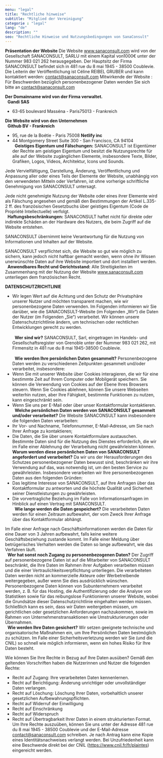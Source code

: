 ```yaml
---
menu: "legal"
title: "Rechtliche hinweise"
subtitle: "Mitglied der Vereinigung"
categorie : "legal"
lang: "de"
description: ""
seo: "Rechtliche Hinweise und Nutzungsbedingungen von SanaConsult"
---
```

**Präsentation der Website**
Die Website www.sanaconsult.com wird von der Gesellschaft SANACONSULT, SARLU mit einem Kapital von1000€ unter der Nummer 983 021 262 herausgegeben.
Der Hauptsitz der Firma SANACONSULT befindet sich in 481 rue du 8 mai 1945 - 38500 Coublevie.
Die Leiterin der Veröffentlichung ist Céline REIBEL GRUBER und kann kontaktiert werden: contact@sanaconsult.com
Mitwirkende der Website :
Für Beschwerden bezüglich personenbezogener Daten wenden Sie sich bitte an contact@sanaconsult.com

**Der Domainname wird von der Firma verwaltet.**
\
&nbsp;
**Gandi SAS**
- 63-65 boulevard Masséna - Paris75013 - Frankreich

**Die Website wird von den Unternehmen**
\
&nbsp;
**Github BV - Frankreich**
- 95, rue de la Boétie - Paris 75008 
**Netlify inc**
- 44 Montgomery Street Suite 300 - San Francisco, CA 94104
\
&nbsp;
**Geistiges Eigentum und Fälschungen:**
SANACONSULT ist Eigentümer der Rechte am geistigen Eigentum und besitzt die Nutzungsrechte für alle auf der Website zugänglichen Elemente, insbesondere Texte, Bilder, Grafiken, Logos, Videos, Architektur, Icons und Sounds.

Jede Vervielfältigung, Darstellung, Änderung, Veröffentlichung und Anpassung aller oder eines Teils der Elemente der Website, unabhängig von den verwendeten Mitteln oder Verfahren, ist ohne vorherige schriftliche Genehmigung von SANACONSULT untersagt.

Jede nicht genehmigte Nutzung der Website oder eines ihrer Elemente wird als Fälschung angesehen und gemäß den Bestimmungen der Artikel L.335-2 ff. des französischen Gesetzbuchs über geistiges Eigentum (Code de Propriété Intellectuelle) verfolgt.
\
&nbsp;
**Haftungsbeschränkungen:**
SANACONSULT haftet nicht für direkte oder indirekte Schäden an der Hardware des Nutzers, die beim Zugriff auf die Website entstehen.

SANACONSULT übernimmt keine Verantwortung für die Nutzung von Informationen und Inhalten auf der Website.

SANACONSULT verpflichtet sich, die Website so gut wie möglich zu sichern, kann jedoch nicht haftbar gemacht werden, wenn ohne ihr Wissen unerwünschte Daten auf ihre Website importiert und dort installiert werden.
\
&nbsp;
**Anwendbares Recht und Gerichtsstand:**
Alle Streitigkeiten im Zusammenhang mit der Nutzung der Website www.sanaconsult.com unterliegen dem französischen Recht.

**DATENSCHUTZRICHTLINIE**
- Wir legen Wert auf die Achtung und den Schutz der Privatsphäre unserer Nutzer und möchten transparent machen, wie wir personenbezogene Daten verwenden.
Im Folgenden informieren wir Sie darüber, wie die SANACONSULT-Website (im Folgenden „Wir“) die Daten der Nutzer (im Folgenden „Sie“) verarbeitet.
Wir können unsere Datenschutzrichtlinie ändern, um technischen oder rechtlichen Entwicklungen gerecht zu werden.
\
\
&nbsp;
**Wer sind wir?**
SANACONSULT, Sarl, eingetragen im Handels- und Gesellschaftsregister von Grenoble unter der Nummer 983 021 262, mit Firmensitz in 481 rue du 8 mai 1945-38500 Coublevie.
\
\
&nbsp;
**Wie werden Ihre persönlichen Daten gesammelt?**
Personenbezogene Daten werden zu verschiedenen Zeitpunkten gesammelt und/oder verarbeitet, insbesondere:
- Wenn Sie mit unserer Website über Cookies interagieren, die wir für eine bestimmte Zeit auf Ihrem Computer oder Mobilgerät speichern. Sie können die Verwendung von Cookies auf der Ebene Ihres Browsers steuern. Wenn Sie Cookies ablehnen, können Sie unsere Webseiten weiterhin nutzen, aber Ihre Fähigkeit, bestimmte Funktionen zu nutzen, kann eingeschränkt sein.
- Wenn Sie uns per E-Mail oder über unser Kontaktformular kontaktieren.
\
&nbsp;
**Welche persönlichen Daten werden von SANACONSULT gesammelt und/oder verarbeitet?**
Die Website SANACONSULT kann insbesondere die folgenden Daten verarbeiten:
- Ihr Vor- und Nachname, Telefonnummer, E-Mail-Adresse, um Sie nach Ihrer Anfrage zu kontaktieren;
- Die Daten, die Sie über unsere Kontaktformulare austauschen.
Bestimmte Daten sind für die Nutzung des Dienstes erforderlich, die wir im Falle einer Ablehnung der Verarbeitung nicht gewährleisten können.
&nbsp;               
**Warum werden diese persönlichen Daten von SANACONSULT angefordert und verarbeitet?**
Da wir uns der Herausforderungen des Schutzes personenbezogener Daten bewusst sind, beschränken wir ihre Verwendung auf das, was notwendig ist, um den besten Service zu gewährleisten.
Insbesondere verarbeiten wir Ihre personenbezogenen Daten aus den folgenden Gründen:
- Das legitime Interesse von SANACONSULT, auf Ihre Anfragen über das Kontaktformular zu antworten und die höchste Qualität und Sicherheit seiner Dienstleistungen zu gewährleisten.
- Die vorvertragliche Beziehung im Falle von Informationsanfragen im Hinblick auf einen Vertrag mit SANACONSULT.
\
&nbsp;
**Wie lange werden die Daten gespeichert?**
Die verarbeiteten Daten werden für einen Zeitraum aufbewahrt, der vom Zweck Ihrer Anfrage über das Kontaktformular abhängt.
 
Im Falle einer Anfrage nach Geschäftsinformationen werden die Daten für eine Dauer von 3 Jahren aufbewahrt, falls keine weitere Geschäftsbeziehung zustande kommt.
Im Falle einer Meldung über betrügerisches Verhalten werden die Daten so lange aufbewahrt, wie das Verfahren läuft.
\
&nbsp;
**Wer hat sonst noch Zugang zu personenbezogenen Daten?**
Der Zugriff auf personenbezogene Daten ist auf die Mitarbeiter von SANACONSULT beschränkt, die Ihre Daten im Rahmen ihrer Aufgaben verarbeiten müssen und die einer Vertraulichkeitsverpflichtung unterliegen.
Die verarbeiteten Daten werden nicht an kommerzielle Akteure oder Werbetreibende weitergegeben, außer wenn Sie dies ausdrücklich wünschen.
Personenbezogene Daten können von Subunternehmern verarbeitet werden, z. B. für das Hosting, die Authentifizierung oder die Analyse von Statistiken sowie für das reibungslose Funktionieren unserer Website, wobei die Grundsätze dieser Datenschutzrichtlinie eingehalten werden müssen.
Schließlich kann es sein, dass wir Daten weitergeben müssen, um gerichtlichen oder gesetzlichen Anforderungen nachzukommen, sowie im Rahmen von Unternehmenstransaktionen wie Umstrukturierungen oder Übernahmen.
\
&nbsp;
**Wie werden Ihre Daten gesichert?**
Wir setzen geeignete technische und organisatorische Maßnahmen ein, um Ihre Persönlichen Daten bestmöglich zu schützen.
Im Falle einer Sicherheitsverletzung werden wir Sie (und die CNIL) so schnell wie möglich informieren, wenn ein hohes Risiko für Ihre Daten besteht.
 
Wie können Sie Ihre Rechte in Bezug auf Ihre Daten ausüben?
Gemäß den geltenden Vorschriften haben die Nutzerinnen und Nutzer die folgenden Rechte:
- Recht auf Zugang: Ihre verarbeiteten Daten kennenlernen.
- Recht auf Berichtigung: Änderung unrichtiger oder unvollständiger Daten verlangen.
- Recht auf Löschung: Löschung Ihrer Daten, vorbehaltlich unserer gesetzlichen Aufbewahrungspflichten.
- Recht auf Widerruf der Einwilligung
- Recht auf Einschränkung
- Recht auf Widerspruch
- Recht auf Übertragbarkeit Ihrer Daten in einem strukturierten Format.
Um Ihre Rechte auszuüben, können Sie uns unter der Adresse 481 rue du 8 mai 1945 - 38500 Coublevie und der E-Mail-Adresse contact@sanaconsult.com schreiben.
Je nach Antrag kann eine Kopie eines Identitätsnachweises verlangt werden.
Bei Unzufriedenheit kann eine Beschwerde direkt bei der CNIL (https://www.cnil.fr/fr/plaintes) eingereicht werden.


